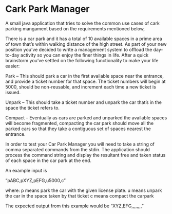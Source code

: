 # Cark Park Manager

A small java application that tries to solve the common use cases of cark parking mangament based on the requirements mentioned below,

There is a car park and it has a total of 10 available spaces in a prime area of town that’s within walking distance of the high street. As part of your 
new position you’ve decided to write a management system to offload the day-to-day activity so you can enjoy the finer things in life. After a quick 
brainstorm you’ve settled on the following functionality to make your life easier: 

Park – This should park a car in the first available space near the entrance, and provide a ticket number for that space. The ticket numbers will begin 
at 5000, should be non-reusable, and increment each time a new ticket is issued. 

Unpark – This should take a ticket number and unpark the car that’s in the space the ticket refers to.

Compact – Eventually as cars are parked and unparked the available spaces will become fragmented, compacting the car park should move all the parked cars 
so that they take a contiguous set of spaces nearest the entrance. 

In order to test your Car Park Manager you will need to take a string of comma separated commands from the stdin. The application should process the 
command string and display the resultant free and taken status of each space in the car park at the end. 

An example input is 

“pABC,pXYZ,pEFG,u5000,c”  

where:
p means park the car with the given license plate.
u means unpark the car in the space taken by that ticket
c means compact the carpark

The expected output from this example would be “XYZ,EFG,,,,,,,,”


